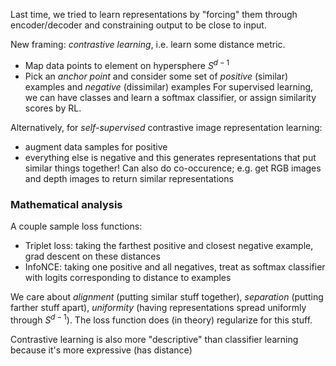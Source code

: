 Last time, we tried to learn representations by "forcing" them through encoder/decoder and constraining output to be close to input.

New framing: *contrastive learning*, i.e. learn some distance metric.
- Map data points to element on hypersphere $S^{d-1}$
- Pick an *anchor point* and consider some set of *positive* (similar) examples and *negative* (dissimilar) examples
For supervised learning, we can have classes and learn a softmax classifier, or assign similarity scores by RL.

Alternatively, for *self-supervised* contrastive image representation learning:
- augment data samples for positive
- everything else is negative
and this generates representations that put similar things together!
Can also do co-occurence; e.g. get RGB images and depth images to return similar representations

### Mathematical analysis
A couple sample loss functions:
- Triplet loss: taking the farthest positive and closest negative example, grad descent on these distances
- InfoNCE: taking one positive and all negatives, treat as softmax classifier with logits corresponding to distance to examples

We care about *alignment* (putting similar stuff together), *separation* (putting farther stuff apart), *uniformity* (having representations spread uniformly through $S^{d-1}$). The loss function does (in theory) regularize for this stuff.

Contrastive learning is also more "descriptive" than classifier learning because it's more expressive (has distance)